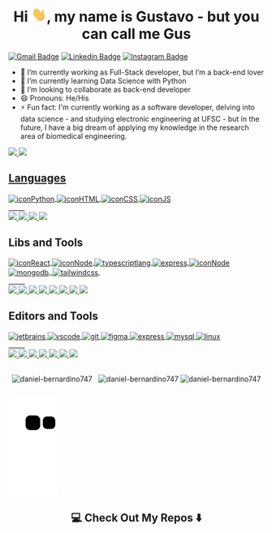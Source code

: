 <h1 align="center">Hi  <img src="https://github.com/ABSphreak/ABSphreak/blob/master/gifs/Hi.gif" width="30">, my name is Gustavo - but you can call me Gus</h1>

[![Gmail Badge](https://img.shields.io/badge/-gustavoguimaraescampsgmail.com-c14438?style=flat&logo=Gmail&logoColor=white)](mailto:gustavoguimaraescamps@gmail.com "Connect via Email")
[![Linkedin Badge](https://img.shields.io/badge/-Gustavo-0072b1?style=flat&logo=Linkedin&logoColor=white)](https://www.linkedin.com/in/gustavo-guimarães-campos-127315217/ "Connect on LinkedIn")
[![Instagram Badge](https://img.shields.io/badge/-@gusggc-f25b85?style=flat&logo=Instagram&logoColor=white)](https://www.instagram.com/gusggc/ "Follow on Instagram")


- 🔭 I’m currently working as Full-Stack developer, but I’m a back-end lover
- 🌱 I’m currently learning Data Science with Python
- 👯 I’m looking to collaborate as back-end developer
- 😄 Pronouns: He/His
- ⚡ Fun fact: I'm currently working as a software developer, delving into data science - and studying electronic engineering at UFSC - but in the future, I have a big dream of applying my knowledge in the research area of biomedical engineering.

<div>
<a href="https://github.com/seu-usuário-aqui">
<img height="180em" src="https://github-readme-stats.vercel.app/api/top-langs/?username=gusgusz&layout=compact&langs_count=7&theme=dracula"/>
<img height="180em" src="https://github-readme-stats.vercel.app/api?username=gusgusz&show_icons=true&theme=dracula&include_all_commits=true&count_private=true"/>
</div>
<div>
  <div>
    <h2>Languages</h2>
    <div>
      <a href="http://www.python.org/" target="blank">
         <img align="center" height="60" width="80" alt="iconPython" src="https://cdn.jsdelivr.net/gh/devicons/devicon/icons/python/python-plain.svg" />
      </a>
      <a href="https://developer.mozilla.org/pt-BR/docs/Web/HTML/" target="blank">
        <img align="center" height="60" width="80" alt="iconHTML" src="https://cdn.jsdelivr.net/gh/devicons/devicon/icons/html5/html5-plain.svg" />
      </a>
      <a href="https://developer.mozilla.org/pt-BR/docs/Web/CSS" target="blank">
        <img align="center" height="60" width="80" alt="iconCSS" src="https://cdn.jsdelivr.net/gh/devicons/devicon/icons/css3/css3-plain.svg" />
      </a>
      <a href="https://developer.mozilla.org/pt-BR/docs/Web/JavaScript/" target="blank">
        <img align="center" height="60" width="80" alt="iconJS" src="https://cdn.jsdelivr.net/gh/devicons/devicon/icons/javascript/javascript-plain.svg" />
      </a>
    </div>
    _____
    <div>
      <a href="http://www.python.org/" target="blank">
         <img src="https://img.shields.io/badge/-Python-yellow?style=for-the-badge&color=f1d356" /> 
      </a>
      <a href="https://developer.mozilla.org/pt-BR/docs/Web/HTML/" target="blank">
        <img src="https://img.shields.io/badge/-HTML-orange?style=for-the-badge&color=d84a2e" /> 
      </a>
      <a href="https://developer.mozilla.org/pt-BR/docs/Web/CSS" target="blank">
        <img src="https://img.shields.io/badge/-CSS-blue?style=for-the-badge&color=3173d9" /> 
      </a>
      <a href="https://developer.mozilla.org/pt-BR/docs/Web/JavaScript/" target="blank">
        <img src="https://img.shields.io/badge/-JavaScript-yellow?style=for-the-badge&color=e9d54c" /> 
      </a>
    </div>
  </div>
  
  
  
  
  
  <div>
    <h2>Libs and Tools</h2>
    <div>
      <a href="http://reactjs.org/" target="blank">
         <img align="center" alt="iconReact" height"60" width="80" src="https://cdn.jsdelivr.net/gh/devicons/devicon/icons/react/react-original.svg" />
      </a>
      <a href="https://nodejs.org/en/" target="blank">
         <img align="center" alt="iconNode" height"60" width="80" src="https://cdn.jsdelivr.net/gh/devicons/devicon/icons/nodejs/nodejs-plain.svg" />
      </a>
      <a href="https://www.typescriptlang.org/" target="blank">
         <img align="center" alt="typescriptlang" height"60" width="80" src="https://cdn.jsdelivr.net/gh/devicons/devicon/icons/typescript/typescript-plain.svg" />
      </a>
      <a href="https://expressjs.com/" target="blank">
         <img align="center" alt="express" height"60" width="80" src="https://cdn.jsdelivr.net/gh/devicons/devicon/icons/express/express-original.svg" />
      </a>
      <a href="https://eslint.org/" target="blank">
         <img align="center" alt="iconNode" height"60" width="80" src="https://cdn.jsdelivr.net/gh/devicons/devicon/icons/eslint/eslint-original.svg" />
      </a>
      <a href="https://www.mongodb.com/home" target="blank">
         <img align="center" alt="mongodb" height"60" width="80" src="https://cdn.jsdelivr.net/gh/devicons/devicon/icons/mongodb/mongodb-original.svg" />
      </a>
      <a href="https://www.postgresql.org/" target="blank">
         <img align="center" alt="" height"60" width="80" src="https://cdn.jsdelivr.net/gh/devicons/devicon/icons/postgresql/postgresql-original.svg" />
      </a>
      <a href="https://tailwindcss.com/" target="blank">
         <img align="center" alt="tailwindcss" height"60" width="80" src="https://cdn.jsdelivr.net/gh/devicons/devicon/icons/tailwindcss/tailwindcss-plain.svg" />
      </a>
      <a href="" target="blank">
         <img align="center" alt="" height"60" width="80" src="" />
      </a>
    </div>
    _____
    <div>
      <a href="http://pt-br.reactjs.org/" target="blank">
         <img src="https://img.shields.io/badge/-React-blue?style=for-the-badge&color=5ed2f2" /> 
      </a>
      <a href="https://nodejs.org/en/" target="blank">
         <img src="https://img.shields.io/badge/-NodeJS-blue?style=for-the-badge&color=83ce3f" /> 
      </a>
      <a href="https://www.typescriptlang.org/" target="blank">
         <img src="https://img.shields.io/badge/-Typescript-blue?style=for-the-badge&color=007acc" /> 
      </a>
      <a href="https://expressjs.com/" target="blank">
         <img src="https://img.shields.io/badge/-express-blue?style=for-the-badge&color=fff" /> 
      </a>
      <a href="https://eslint.org/" target="blank">
         <img src="https://img.shields.io/badge/-Eslint-blue?style=for-the-badge&color=4c63ba" /> 
      </a>
      <a href="https://www.mongodb.com/home" target="blank">
         <img src="https://img.shields.io/badge/-mongodb-blue?style=for-the-badge&color=439934" /> 
      </a>
      <a href="https://www.postgresql.org/" target="blank">
         <img src="https://img.shields.io/badge/-postgresql-blue?style=for-the-badge&color=336791" /> 
      </a>
      <a href="https://tailwindcss.com/" target="blank">
         <img src="https://img.shields.io/badge/-tailwindcss-blue?style=for-the-badge&color=38b2ac" /> 
      </a>
    </div>
  </div>
  
  
  
  
  
  <div>
    <h2>Editors and Tools</h2>
    <div>
      <a href="https://www.jetbrains.com/" target="blank">
         <img align="center" alt="jetbrains" height"60" width="80" src="https://cdn.jsdelivr.net/gh/devicons/devicon/icons/jetbrains/jetbrains-original.svg" />
      </a>
      <a href="https://code.visualstudio.com/" target="blank">
         <img align="center" alt="vscode" height"60" width="80" src="https://cdn.jsdelivr.net/gh/devicons/devicon/icons/vscode/vscode-original.svg" />
         <a href="https://git-scm.com/" target="blank">
         <img align="center" alt="git" height"60" width="80" src="https://cdn.jsdelivr.net/gh/devicons/devicon/icons/git/git-plain.svg" />
      </a>
      <a href="https://www.figma.com/" target="blank">
         <img align="center" alt="figma" height"60" width="80" src="https://cdn.jsdelivr.net/gh/devicons/devicon/icons/figma/figma-original.svg" />
      </a>
      <a href="https://jupyter.org/" target="blank">
         <img align="center" alt="express" height"60" width="80" src="https://cdn.jsdelivr.net/gh/devicons/devicon/icons/jupyter/jupyter-original-wordmark.svg" />
      </a>
      <a href="https://www.mysql.com/" target="blank">
         <img align="center" alt="mysql" height"60" width="80" src="https://cdn.jsdelivr.net/gh/devicons/devicon/icons/mysql/mysql-original.svg" />
      </a>
      <a href="https://kernel.org/" target="blank">
         <img align="center" alt="linux" height"60" width="80" src="https://cdn.jsdelivr.net/gh/devicons/devicon/icons/linux/linux-original.svg" />
      </a>
    </div>
    _____
    <div>
      <a href="https://www.jetbrains.com/" target="blank">
         <img src="https://img.shields.io/badge/-jetbrains-blue?style=for-the-badge&color=000" /> 
      </a>
      <a href="https://code.visualstudio.com/" target="blank">
         <img src="https://img.shields.io/badge/-vscode-blue?style=for-the-badge&color=0176c6" /> 
      </a>
      <a href="https://git-scm.com/" target="blank">
         <img src="https://img.shields.io/badge/-git-blue?style=for-the-badge&color=f35034" /> 
      </a>
      <a href="https://www.figma.com/" target="blank">
         <img src="https://img.shields.io/badge/-figma-blue?style=for-the-badge&color=e864a1" /> 
      </a>
      <a href="https://jupyter.org/" target="blank">
         <img src="https://img.shields.io/badge/-jupiter-blue?style=for-the-badge&color=f3793a" /> 
      </a>
      <a href="https://www.mysql.com/" target="blank">
         <img src="https://img.shields.io/badge/-mysql-blue?style=for-the-badge&color=00618a" /> 
      </a>
      <a href="https://kernel.org/" target="blank">
         <img src="https://img.shields.io/badge/-linux-blue?style=for-the-badge&color=fed24e" /> 
      </a>
    </div>
  </div>
</div>


##

<div align="center">
  <img height="100em" align="center" src="https://github-readme-stats.vercel.app/api/top-langs?username=daniel-bernardino747&show_icons=true&locale=en&layout=compact" alt="daniel-bernardino747" />
  &nbsp;
  <img height="120em" align="center" src="https://github-readme-streak-stats.herokuapp.com/?user=daniel-bernardino747&" alt="daniel-bernardino747" />
  <img height="100em" align="center" src="https://github-readme-stats.vercel.app/api?username=daniel-bernardino747&show_icons=true&locale=en" alt="daniel-bernardino747" />
</div>

##

<div>
  <img align="center" src="https://github.com/daniel-bernardino747/daniel-bernardino747/blob/output/github-contribution-grid-snake.svg" alt="snake-animation"/>
</div>

<h2  align="center">💻 Check Out My Repos ⬇️ </h2>

